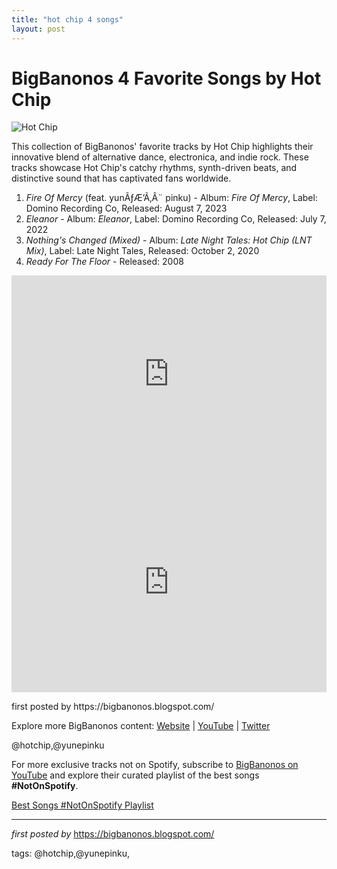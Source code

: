 ```yaml
---
title: "hot chip 4 songs"
layout: post
---
```

<h1>BigBanonos 4 Favorite Songs by Hot Chip</h1>
<img src="https://static.independent.co.uk/s3fs-public/thumbnails/image/2019/06/19/17/260919-hotchippress2019-027-pc-ronald-dick-300dpi.jpg?width=1200" alt="Hot Chip"> <p>This collection of BigBanonos' favorite tracks by Hot Chip highlights their innovative blend of alternative dance, electronica, and indie rock. These tracks showcase Hot Chip's catchy rhythms, synth-driven beats, and distinctive sound that has captivated fans worldwide.</p> <ol> <li><em>Fire Of Mercy</em> (feat. yunÃƒÆ’Ã‚Â¨ pinku) - Album: <em>Fire Of Mercy</em>, Label: Domino Recording Co, Released: August 7, 2023</li> <li><em>Eleanor</em> - Album: <em>Eleanor</em>, Label: Domino Recording Co, Released: July 7, 2022</li> <li><em>Nothing's Changed (Mixed)</em> - Album: <em>Late Night Tales: Hot Chip (LNT Mix)</em>, Label: Late Night Tales, Released: October 2, 2020</li> <li><em>Ready For The Floor</em> - Released: 2008</li>
</ol> <div> <iframe allowfullscreen="" frameborder="0" height="315" src="https://www.youtube.com/embed/yhASu2OjEcQ?list=PLtuNtuTatqI0u1mervWX77QHpXQpVhhd3" width="100%"></iframe>
</div> <div> <iframe src="https://open.spotify.com/embed/playlist/14G9bPDvEh7nKDhLEUsrEM?utm_source=generator" width="100%" height="352" frameborder="0" allowfullscreen="" allow="autoplay; clipboard-write; encrypted-media; fullscreen; picture-in-picture" loading="lazy"></iframe>
</div> <p>first posted by https://bigbanonos.blogspot.com/</p> <div> <p>Explore more BigBanonos content: <a href="https://bigbanonos.blogspot.com/">Website</a> | <a href="https://www.youtube.com/@BigBanonos">YouTube</a> | <a href="https://x.com/bigbanonos">Twitter</a></p>
</div> <!-- Tags -->
<p>@hotchip,@yunepinku</p>


<!--Subscribe and Playlist Links-->
<div>
    <p>For more exclusive tracks not on Spotify, subscribe to <a href="https://www.youtube.com/@BigBanonos" target="_blank">BigBanonos on YouTube</a> and explore their curated playlist of the best songs <strong>#NotOnSpotify</strong>.</p>
    <p><a href="https://www.youtube.com/playlist?list=PLtuNtuTatqI0kFahUCbtbfenC_ET5O_tr" target="_blank">Best Songs #NotOnSpotify Playlist<br /></a></p></div>

<hr />

<p><em>first posted by</em> <a href="https://bigbanonos.blogspot.com/" rel="noopener" target="_new">https://bigbanonos.blogspot.com/</a></p>

<p>tags: @hotchip,@yunepinku,</p>
